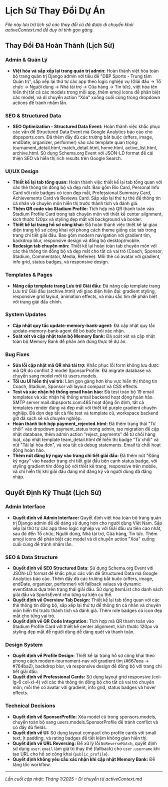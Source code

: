 # Lịch Sử Thay Đổi Dự Án

*File này lưu trữ lịch sử các thay đổi cũ đã được di chuyển khỏi activeContext.md để duy trì tính gọn gàng.*

## Thay Đổi Đã Hoàn Thành (Lịch Sử)

### Admin & Quản Lý
- **Việt hóa và sắp xếp lại trang quản trị admin:** Hoàn thành việt hóa toàn bộ trang quản trị Django admin với tiêu đề "DBP Sports - Trung tâm Quản trị", sắp xếp lại thứ tự các app theo logic nghiệp vụ (Giải đấu → Tổ chức → Người dùng → Nhà tài trợ → Cửa hàng → Tin tức), việt hóa tên hiển thị tất cả các models trong mỗi app, thêm emoji icons để phân biệt các model, và di chuyển action "Xóa" xuống cuối cùng trong dropdown actions để tránh nhầm lẫn.

### SEO & Structured Data
- **SEO Optimization - Structured Data Event:** Hoàn thành việc khắc phục các vấn đề Structured Data Event mà Google Analytics báo cáo cho dbpsports.com. Đã thêm đầy đủ các trường bắt buộc (offers, image, endDate, organizer, performer) vào các template quan trọng: tournament_detail.html, match_detail.html, home.html, active_list.html, archive.html. Sử dụng Schema.org Event với JSON-LD format để cải thiện SEO và hiển thị rich results trên Google Search.

### UI/UX Design
- **Thiết kế lại tab tổng quan:** Hoàn thành việc thiết kế lại tab tổng quan với các thẻ thông tin đồng bộ và đẹp mắt. Bao gồm Bio Card, Personal Info Card với role badges có icon đẹp mắt, Professional Summary Card, Achievements Card và Reviews Card. Sắp xếp lại thứ tự thẻ để thông tin cá nhân và chuyên môn hiển thị trước thành tích và đánh giá.
- **Thêm QR code vào Stadium Profile:** Tích hợp mã QR thanh toán vào Stadium Profile Card trong tab chuyên môn với thiết kế center alignment, kích thước 120px và styling đẹp mắt với background và border.
- **Thiết kế lại trang hồ sơ công khai:** Đã hoàn thành việc thiết kế lại giao diện trang hồ sơ công khai với phong cách theme giống các tab trong trang chi tiết giải đấu. Bao gồm modern navigation với gradient tím, backdrop blur, responsive design và đồng bộ desktop/mobile.
- **Redesign tab chuyên môn:** Thiết kế lại hoàn toàn tab chuyên môn với các thẻ thông tin đồng bộ và đẹp mắt cho tất cả vai trò (Coach, Sponsor, Stadium, Commentator, Media, Referee). Mỗi thẻ có avatar với gradient, info grid, status badges, và responsive design.

### Templates & Pages
- **Nâng cấp template trang Lưu trữ Giải đấu:** Đã nâng cấp template trang Lưu trữ Giải đấu (archive.html) với giao diện hiện đại: gradient styling, responsive grid layout, animation effects, và màu sắc tím để phân biệt với trang giải đấu chính.

### System Updates
- **Cập nhật quy tắc update-memory-bank-agent:** Đã cập nhật quy tắc update-memory-bank-agent để bỏ bước hỏi xác nhận.
- **Soát xét và cập nhật toàn bộ Memory Bank:** Đã soát xét và cập nhật toàn bộ Memory Bank để phản ánh đúng thực tế dự án.

### Bug Fixes
- **Sửa lỗi cập nhật mã QR nhà tài trợ:** Khắc phục lỗi form không lưu được mã QR do conflict 2 model SponsorProfile. Đã migrate database và chuyển sang model mới từ users.models.
- **Tối ưu UI hiển thị vai trò:** Làm gọn gàng hơn khu vực hiển thị thông tin Coach, Stadium, Sponsor với layout compact và CSS effects.
- **Test và xác nhận hệ thống email hoàn hảo:** Đã test toàn bộ 19 email templates và xác nhận hệ thống email backend hoạt động hoàn hảo. SMTP server mail.dbpsports.com:465 hoạt động ổn định, tất cả templates render đúng và đẹp mắt với thiết kế purple gradient chuyên nghiệp. Đã dọn dẹp tất cả file test và template cũ, workspace backend giờ đã sạch sẽ và chuyên nghiệp.
- **Hoàn thành tích hợp payment_rejected.html:** Đã thêm trạng thái "Từ chối" vào dropdown payment_status trong admin, tạo migration để cập nhật database, thêm admin action "reject_payments" để từ chối hàng loạt, cập nhật template team_detail.html để hiển thị badge "Từ chối" và nút "Tải lại hóa đơn", và xóa tất cả debug statements. Email từ chối hoạt động hoàn hảo.
- **Thêm nút đăng ký ngay vào trang chi tiết giải đấu:** Đã thêm nút "Đăng ký ngay" vào header trang chi tiết giải đấu bên cạnh status badge, với styling gradient tím đồng bộ với thiết kế trang, responsive trên mobile, và chỉ hiển thị khi giải đấu đang mở đăng ký và người dùng đã đăng nhập.

## Quyết Định Kỹ Thuật (Lịch Sử)

### Admin Interface
- **Quyết định về Admin Interface:** Quyết định việt hóa toàn bộ trang quản trị Django admin để dễ dàng sử dụng hơn cho người dùng Việt Nam. Sắp xếp lại thứ tự các app theo logic nghiệp vụ với Giải đấu ưu tiên cao nhất, sau đó đến Tổ chức, Người dùng, Nhà tài trợ, Cửa hàng, Tin tức. Thêm emoji icons để phân biệt các model và di chuyển action "Xóa" xuống cuối cùng để tránh nhầm lẫn.

### SEO & Data Structure
- **Quyết định về SEO Structured Data:** Sử dụng Schema.org Event với JSON-LD format để khắc phục các vấn đề Structured Data mà Google Analytics báo cáo. Thêm đầy đủ các trường bắt buộc (offers, image, endDate, organizer, performer) với fallback values và dynamic eventStatus dựa trên trạng thái giải đấu. Sử dụng ItemList cho danh sách giải đấu và SportsEvent cho từng sự kiện cụ thể.
- **Quyết định về Overview Tab Design:** Thiết kế lại tab tổng quan với các thẻ thông tin đồng bộ, sắp xếp lại thứ tự để thông tin cá nhân và chuyên môn hiển thị trước thành tích và đánh giá. Thêm role badges có icon đẹp mắt cho từng vai trò.
- **Quyết định về QR Code Integration:** Tích hợp mã QR thanh toán vào Stadium Profile Card với thiết kế center alignment, kích thước 120px và styling đẹp mắt để người dùng dễ dàng quét và thanh toán.

### Design System
- **Quyết định về Profile Design:** Thiết kế lại trang hồ sơ công khai theo phong cách modern-tournament-nav với gradient tím (#667eea → #764ba2), backdrop blur, và responsive design để đồng bộ với trang chi tiết giải đấu.
- **Quyết định về Professional Cards:** Sử dụng layout grid responsive (col-lg-6 col-xl-4) với các thẻ thông tin đồng bộ cho tất cả vai trò chuyên môn, mỗi thẻ có avatar với gradient, info grid, status badges và hover effects.

### Technical Decisions
- **Quyết định về SponsorProfile:** Xóa model cũ trong sponsors.models, chuyển toàn bộ sang users.models.SponsorProfile để tránh conflict và có đầy đủ fields.
- **Quyết định về UI:** Sử dụng layout compact cho profile cards với small text, ít padding, và rating badges để tiết kiệm không gian hiển thị.
- **Quyết định về URL Reversing:** Để xử lý lỗi `NoReverseMatch`, quyết định sử dụng `user.email` làm giá trị thay thế (fallback) cho `user.username` khi tạo URL cho hồ sơ công khai (`public_profile`).
- **Quyết định không yêu cầu xác nhận khi cập nhật Memory Bank:** Để tăng tốc workflow.

---
*Lần cuối cập nhật: Tháng 1/2025 - Di chuyển từ activeContext.md*

